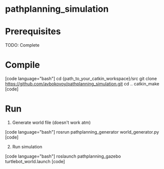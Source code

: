 # pathplanning_simulation

# Prerequisites

TODO: Complete

# Compile

[code language="bash"]
cd {path_to_your_catkin_workspace}/src
git clone https://github.com/avbokovoy/pathplanning_simulation.git
cd ..
catkin_make
[code]

# Run

1) Generate world file (doesn't work atm)

[code language="bash"]
rosrun pathplanning_generator world_generator.py
[code]

2) Run simulation 

[code language="bash"]
roslaunch pathplanning_gazebo turtlebot_world.launch
[code]
